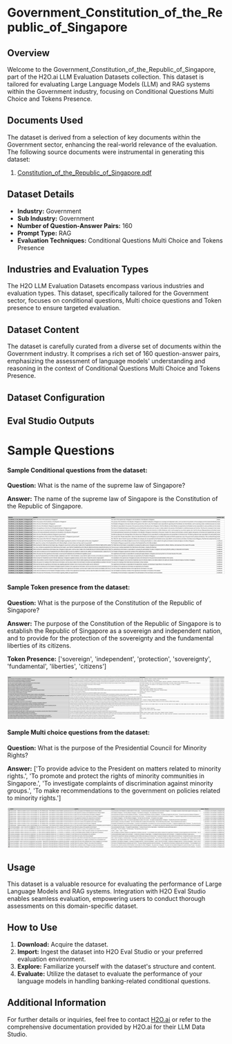 # Government_Constitution_of_the_Republic_of_Singapore

## Overview
Welcome to the Government_Constitution_of_the_Republic_of_Singapore, part of the H2O.ai LLM Evaluation Datasets collection. This dataset is tailored for evaluating Large Language Models (LLM) and RAG systems within the Government industry, focusing on Conditional Questions Multi Choice and Tokens Presence.

## Documents Used
The dataset is derived from a selection of key documents within the Government sector, enhancing the real-world relevance of the evaluation. The following source documents were instrumental in generating this dataset:
1. [Constitution_of_the_Republic_of_Singapore.pdf](https://github.com/h2oai/h2o-evals/blob/main/catalog/Government_Constitution_of_the_Republic_of_Singapore/used_documents/Constitution_of_the_Republic_of_Singapore.pdf)

## Dataset Details
- **Industry:** Government
- **Sub Industry:** Government
- **Number of Question-Answer Pairs:** 160
- **Prompt Type:** RAG
- **Evaluation Techniques:** Conditional Questions Multi Choice and Tokens Presence

## Industries and Evaluation Types
The H2O LLM Evaluation Datasets encompass various industries and evaluation types. This dataset, specifically tailored for the Government sector, focuses on conditional questions, Multi choice questions and Token presence to ensure targeted evaluation.

## Dataset Content
The dataset is carefully curated from a diverse set of documents within the Government industry. It comprises a rich set of 160 question-answer pairs, emphasizing the assessment of language models' understanding and reasoning in the context of Conditional Questions Multi Choice and Tokens Presence.

## Dataset Configuration

## Eval Studio Outputs

# Sample Questions

#### Sample Conditional questions from the dataset:

**Question:** What is the name of the supreme law of Singapore?

**Answer:** The name of the supreme law of Singapore is the Constitution of the Republic of Singapore.

![conditional_question_image](https://github.com/h2oai/h2o-evals/blob/main/catalog/Government_Constitution_of_the_Republic_of_Singapore/screenshots/question_type.png)

#### Sample Token presence from the dataset:

**Question:** What is the purpose of the Constitution of the Republic of Singapore?

**Answer:** The purpose of the Constitution of the Republic of Singapore is to establish the Republic of Singapore as a sovereign and independent nation, and to provide for the protection of the sovereignty and the fundamental liberties of its citizens.

**Token Presence:** ['sovereign', 'independent', 'protection', 'sovereignty', 'fundamental', 'liberties', 'citizens']

![token_presence_image](https://github.com/h2oai/h2o-evals/blob/main/catalog/Government_Constitution_of_the_Republic_of_Singapore/screenshots/tokens_present.png)

#### Sample Multi choice questions from the dataset:

**Question:** What is the purpose of the Presidential Council for Minority Rights?

**Answer:** ['To provide advice to the President on matters related to minority rights.', 'To promote and protect the rights of minority communities in Singapore.', 'To investigate complaints of discrimination against minority groups.', 'To make recommendations to the government on policies related to minority rights.']

![multi_choice_question_image](https://github.com/h2oai/h2o-evals/blob/main/catalog/Government_Constitution_of_the_Republic_of_Singapore/screenshots/multi_choice.png)

## Usage

This dataset is a valuable resource for evaluating the performance of Large Language Models and RAG systems. Integration with H2O Eval Studio enables seamless evaluation, empowering users to conduct thorough assessments on this domain-specific dataset.

## How to Use

1. **Download:** Acquire the dataset.
2. **Import:** Ingest the dataset into H2O Eval Studio or your preferred evaluation environment.
3. **Explore:** Familiarize yourself with the dataset's structure and content.
4. **Evaluate:** Utilize the dataset to evaluate the performance of your language models in handling banking-related conditional questions.

## Additional Information

For further details or inquiries, feel free to contact [H2O.ai](https://www.h2o.ai/) or refer to the comprehensive documentation provided by H2O.ai for their LLM Data Studio.

